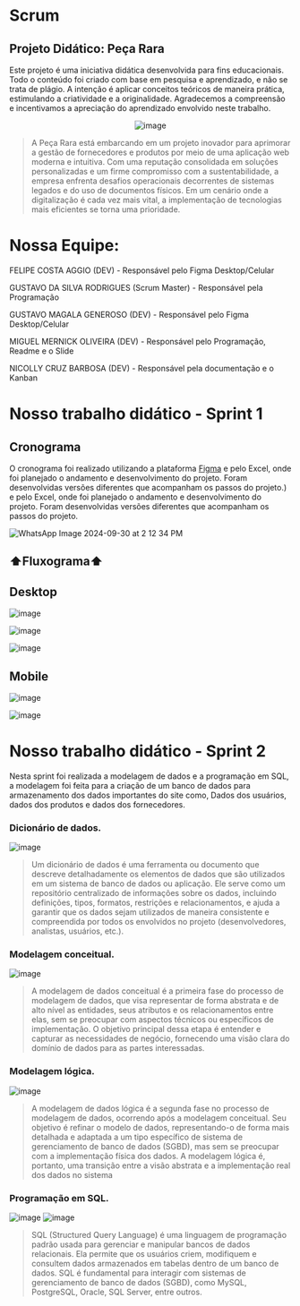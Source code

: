 # Scrum
## Projeto Didático: Peça Rara
Este projeto é uma iniciativa didática desenvolvida para fins educacionais. Todo o conteúdo foi criado com base em pesquisa e aprendizado, e não se trata de plágio. A intenção é aplicar conceitos teóricos de maneira prática, estimulando a criatividade e a originalidade. Agradecemos a compreensão e incentivamos a apreciação do aprendizado envolvido neste trabalho.

<div align="center">

![image](https://github.com/user-attachments/assets/a1aac6b9-74a4-419f-8359-380def252a71)

</div>
 
>A Peça Rara está embarcando em um projeto inovador para aprimorar a gestão de fornecedores e produtos por meio de uma aplicação web moderna e intuitiva. Com uma reputação consolidada em soluções personalizadas e um firme compromisso com a sustentabilidade, a empresa enfrenta desafios operacionais decorrentes de sistemas legados e do uso de documentos físicos. Em um cenário onde a digitalização é cada vez mais vital, a implementação de tecnologias mais eficientes se torna uma prioridade.

# Nossa Equipe:

FELIPE COSTA AGGIO (DEV) - Responsável pelo Figma Desktop/Celular

GUSTAVO DA SILVA RODRIGUES (Scrum Master) - Responsável pela Programação

GUSTAVO MAGALA GENEROSO (DEV) - Responsável pelo Figma Desktop/Celular

MIGUEL MERNICK OLIVEIRA (DEV) - Responsável pelo Programação, Readme e o Slide

NICOLLY CRUZ BARBOSA (DEV) - Responsável pela documentação e o Kanban
# Nosso trabalho didático - Sprint 1

## Cronograma

O cronograma foi realizado utilizando a plataforma [Figma](https://trello.com/pt-BR?campaign=19269516466&adgroup=148159506607&targetid=kwd-3609071522&matchtype=e&network=g&device=c&device_model=&creative=641463051732&keyword=trello&placement=&target=&ds_eid=700000001557344&ds_e1=GOOGLE&gad_source=1&gclid=Cj0KCQjwmOm3BhC8ARIsAOSbapWUUXH9gNSHReSfJl39ra0vfcci0OxNkfwm0nYx0ZxEAGASJQKWHA8aAtnPEALw_wcB) e pelo Excel, onde foi planejado o andamento e desenvolvimento do projeto. Foram desenvolvidas versões diferentes que acompanham os passos do projeto.) e pelo Excel, onde foi planejado o andamento e desenvolvimento do projeto. Foram desenvolvidas versões diferentes que acompanham os passos do projeto.

![WhatsApp Image 2024-09-30 at 2 12 34 PM](https://github.com/user-attachments/assets/2e7c7356-c784-4215-bc7a-81fae0e1a7d5)
## ⬆️Fluxograma⬆️

## Desktop

![image](https://github.com/user-attachments/assets/4193dfd1-134d-4aca-b8eb-1c7aacc341fa)

![image](https://github.com/user-attachments/assets/d62f4386-8ab9-41e3-aca5-5325a363ea4f)


![image](https://github.com/user-attachments/assets/2320f4ec-ad05-40ed-94b5-78e656762830)

## Mobile

![image](https://github.com/user-attachments/assets/dc3360e1-e056-472d-ad12-36b9a6cd9530)

![image](https://github.com/user-attachments/assets/37487692-11b4-4fea-a859-aafea418f604)

# Nosso trabalho didático - Sprint 2

Nesta sprint foi realizada a modelagem de dados e a programação em SQL, a modelagem foi feita para a criação de um banco de dados para armazenamento dos dados importantes do site como, Dados dos usuários, dados dos produtos e dados dos fornecedores.

### Dicionário de dados.
![image](https://github.com/user-attachments/assets/6ca97c2f-2174-40f5-9838-aaf2333a1983)
> Um dicionário de dados é uma ferramenta ou documento que descreve detalhadamente os elementos de dados que são utilizados em um sistema de banco de dados ou aplicação. Ele serve como um repositório centralizado de informações sobre os dados, incluindo definições, tipos, formatos, restrições e relacionamentos, e ajuda a garantir que os dados sejam utilizados de maneira consistente e compreendida por todos os envolvidos no projeto (desenvolvedores, analistas, usuários, etc.).


### Modelagem conceitual.

![image](https://github.com/user-attachments/assets/77692e67-de7b-468e-ba00-3786f297f89f)
> A modelagem de dados conceitual é a primeira fase do processo de modelagem de dados, que visa representar de forma abstrata e de alto nível as entidades, seus atributos e os relacionamentos entre elas, sem se preocupar com aspectos técnicos ou específicos de implementação. O objetivo principal dessa etapa é entender e capturar as necessidades de negócio, fornecendo uma visão clara do domínio de dados para as partes interessadas.

### Modelagem lógica.

![image](https://github.com/user-attachments/assets/5a38b133-d899-4c74-becc-1b7596d864fc)
> A modelagem de dados lógica é a segunda fase no processo de modelagem de dados, ocorrendo após a modelagem conceitual. Seu objetivo é refinar o modelo de dados, representando-o de forma mais detalhada e adaptada a um tipo específico de sistema de gerenciamento de banco de dados (SGBD), mas sem se preocupar com a implementação física dos dados. A modelagem lógica é, portanto, uma transição entre a visão abstrata e a implementação real dos dados no sistema

### Programação em SQL.

![image](https://github.com/user-attachments/assets/291d7d4a-1545-48a1-98c8-fd9429ab9416)
![image](https://github.com/user-attachments/assets/986a0ada-dab9-4fa0-bcff-e88654b2aeec)
> SQL (Structured Query Language) é uma linguagem de programação padrão usada para gerenciar e manipular bancos de dados relacionais. Ela permite que os usuários criem, modifiquem e consultem dados armazenados em tabelas dentro de um banco de dados. SQL é fundamental para interagir com sistemas de gerenciamento de banco de dados (SGBD), como MySQL, PostgreSQL, Oracle, SQL Server, entre outros.


